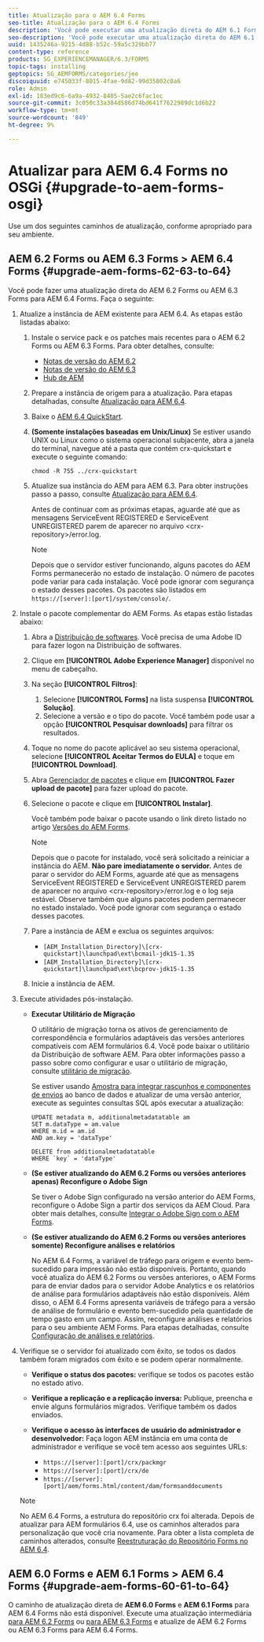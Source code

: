 ```yaml
---
title: Atualização para o AEM 6.4 Forms
seo-title: Atualização para o AEM 6.4 Forms
description: 'Você pode executar uma atualização direta do AEM 6.1 Forms, AEM 6.2 Forms e LiveCycle ES4 SP1 para AEM 6.3 Forms. '
seo-description: 'Você pode executar uma atualização direta do AEM 6.1 Forms, AEM 6.2 Forms e LiveCycle ES4 SP1 para AEM 6.3 Forms. '
uuid: 1435246a-9215-4d88-b52c-59a5c329bb77
content-type: reference
products: SG_EXPERIENCEMANAGER/6.3/FORMS
topic-tags: installing
geptopics: SG_AEMFORMS/categories/jee
discoiquuid: e745033f-8015-4fae-9d82-99d35802c0a6
role: Admin
exl-id: 183ed9c6-6a9a-4932-8405-5ae2c6fac1ec
source-git-commit: 3c050c33a384d586d74bd641f7622989dc1d6b22
workflow-type: tm+mt
source-wordcount: '849'
ht-degree: 9%

---
```


# Atualizar para AEM 6.4 Forms no OSGi {#upgrade-to-aem-forms-osgi}

Use um dos seguintes caminhos de atualização, conforme apropriado para seu ambiente.

## AEM 6.2 Forms ou AEM 6.3 Forms > AEM 6.4 Forms {#upgrade-aem-forms-62-63-to-64}

Você pode fazer uma atualização direta do AEM 6.2 Forms ou AEM 6.3 Forms para AEM 6.4 Forms. Faça o seguinte:

1. Atualize a instância de AEM existente para AEM 6.4. As etapas estão listadas abaixo:

   1. Instale o service pack e os patches mais recentes para o AEM 6.2 Forms ou AEM 6.3 Forms. Para obter detalhes, consulte:

      * [Notas de versão do AEM 6.2](https://helpx.adobe.com/br/experience-manager/6-2/release-notes.html)
      * [Notas de versão do AEM 6.3](https://helpx.adobe.com/experience-manager/6-3/release-notes.html)
      * [Hub de AEM](https://experienceleague.adobe.com/docs/experience-manager-release-information/aem-release-updates/aem-releases-updates.html?lang=pt-BR)
   1. Prepare a instância de origem para a atualização. Para etapas detalhadas, consulte [Atualização para AEM 6.4](/help/sites-deploying/upgrade.md#preparing%20the%20source%20instance).
   1. Baixe o [AEM 6.4 QuickStart](/help/sites-deploying/deploy.md#getting%20the%20software).
   1. **(Somente instalações baseadas em Unix/Linux)** Se estiver usando UNIX ou Linux como o sistema operacional subjacente, abra a janela do terminal, navegue até a pasta que contém crx-quickstart e execute o seguinte comando:

      `chmod -R 755 ../crx-quickstart`

   1. Atualize sua instância do AEM para AEM 6.3. Para obter instruções passo a passo, consulte [Atualização para AEM 6.4](/help/sites-deploying/upgrade.md).

      Antes de continuar com as próximas etapas, aguarde até que as mensagens ServiceEvent REGISTERED e ServiceEvent UNREGISTERED parem de aparecer no arquivo &lt;crx-repository>/error.log.

      >[!NOTE]
      >
      >Depois que o servidor estiver funcionando, alguns pacotes do AEM Forms permanecerão no estado de instalação. O número de pacotes pode variar para cada instalação. Você pode ignorar com segurança o estado desses pacotes. Os pacotes são listados em `https://[server]:[port]/system/console/`.


1. Instale o pacote complementar do AEM Forms. As etapas estão listadas abaixo:

   1. Abra a [Distribuição de softwares](https://experience.adobe.com/downloads). Você precisa de uma Adobe ID para fazer logon na Distribuição de softwares.
   1. Clique em **[!UICONTROL Adobe Experience Manager]** disponível no menu de cabeçalho.
   1. Na seção **[!UICONTROL Filtros]**:
      1. Selecione **[!UICONTROL Forms]** na lista suspensa **[!UICONTROL Solução]**.
      1. Selecione a versão e o tipo do pacote. Você também pode usar a opção **[!UICONTROL Pesquisar downloads]** para filtrar os resultados.
   1. Toque no nome do pacote aplicável ao seu sistema operacional, selecione **[!UICONTROL Aceitar Termos do EULA]** e toque em **[!UICONTROL Download]**.
   1. Abra [Gerenciador de pacotes](https://docs.adobe.com/content/help/br/experience-manager-65/administering/contentmanagement/package-manager.html) e clique em **[!UICONTROL Fazer upload de pacote]** para fazer upload do pacote.
   1. Selecione o pacote e clique em **[!UICONTROL Instalar]**.

      Você também pode baixar o pacote usando o link direto listado no artigo [Versões do AEM Forms](https://helpx.adobe.com/br/aem-forms/kb/aem-forms-releases.html).

      >[!NOTE]
      >
      >Depois que o pacote for instalado, você será solicitado a reiniciar a instância do AEM. **Não pare imediatamente o servidor.** Antes de parar o servidor do AEM Forms, aguarde até que as mensagens ServiceEvent REGISTERED e ServiceEvent UNREGISTERED parem de aparecer no arquivo  &lt;crx-repository>/error.log e o log seja estável. Observe também que alguns pacotes podem permanecer no estado instalado. Você pode ignorar com segurança o estado desses pacotes.

   1. Pare a instância de AEM e exclua os seguintes arquivos:

      * `[AEM_Installation_Directory]\[crx-quickstart]\launchpad\ext\bcmail-jdk15-1.35`
      * `[AEM_Installation_Directory]\[crx-quickstart]\launchpad\ext\bcprov-jdk15-1.35`
   1. Inicie a instância de AEM.


1. Execute atividades pós-instalação.

   * **Executar Utilitário de Migração**

      O utilitário de migração torna os ativos de gerenciamento de correspondência e formulários adaptáveis das versões anteriores compatíveis com AEM formulários 6.4. Você pode baixar o utilitário da Distribuição de software AEM. Para obter informações passo a passo sobre como configurar e usar o utilitário de migração, consulte [utilitário de migração](/help/forms/using/migration-utility.md).

      Se estiver usando [Amostra para integrar rascunhos e componentes de envios](integrate-draft-submission-database.md) ao banco de dados e atualizar de uma versão anterior, execute as seguintes consultas SQL após executar a atualização:

      ```
      UPDATE metadata m, additionalmetadatatable am
      SET m.dataType = am.value
      WHERE m.id = am.id
      AND am.key = 'dataType'
      ```

      ```
      DELETE from additionalmetadatatable
      WHERE `key` = 'dataType'
      ```

   * **(Se estiver atualizando do AEM 6.2 Forms ou versões anteriores apenas) Reconfigure o Adobe Sign**

      Se tiver o Adobe Sign configurado na versão anterior do AEM Forms, reconfigure o Adobe Sign a partir dos serviços da AEM Cloud. Para obter mais detalhes, consulte [Integrar o Adobe Sign com o AEM Forms](/help/forms/using/adobe-sign-integration-adaptive-forms.md).

   * **(Se estiver atualizando do AEM 6.2 Forms ou versões anteriores somente) Reconfigure análises e relatórios**

      No AEM 6.4 Forms, a variável de tráfego para origem e evento bem-sucedido para impressão não estão disponíveis. Portanto, quando você atualiza do AEM 6.2 Forms ou versões anteriores, o AEM Forms para de enviar dados para o servidor Adobe Analytics e os relatórios de análise para formulários adaptáveis não estão disponíveis. Além disso, o AEM 6.4 Forms apresenta variáveis de tráfego para a versão de análise de formulário e evento bem-sucedido pela quantidade de tempo gasto em um campo. Assim, reconfigure análises e relatórios para o seu ambiente AEM Forms. Para etapas detalhadas, consulte [Configuração de análises e relatórios](/help/forms/using/configure-analytics-forms-documents.md).

1. Verifique se o servidor foi atualizado com êxito, se todos os dados também foram migrados com êxito e se podem operar normalmente.

   * **Verifique o status dos pacotes:** verifique se todos os pacotes estão no estado ativo.
   * **Verifique a replicação e a replicação inversa:** Publique, preencha e envie alguns formulários migrados. Verifique também os dados enviados.
   * **Verifique o acesso às interfaces de usuário do administrador e desenvolvedor:** Faça logon AEM instância em uma conta de administrador e verifique se você tem acesso aos seguintes URLs:

      * `https://[server]:[port]/crx/packmgr`
      * `https://[server]:[port]/crx/de`
      * `https://[server]:[port]/aem/forms.html/content/dam/formsanddocuments`

   >[!NOTE]
   No AEM 6.4 Forms, a estrutura do repositório crx foi alterada. Depois de atualizar para AEM formulários 6.4, use os caminhos alterados para personalização que você cria novamente. Para obter a lista completa de caminhos alterados, consulte [Reestruturação do Repositório Forms no AEM 6.4](/help/sites-deploying/forms-repository-restructuring-in-aem-6-4.md).

## AEM 6.0 Forms e AEM 6.1 Forms > AEM 6.4 Forms {#upgrade-aem-forms-60-61-to-64}

O caminho de atualização direta de **AEM 6.0 Forms** e **AEM 6.1 Forms** para AEM 6.4 Forms não está disponível. Execute uma atualização intermediária [para AEM 6.2 Forms](/help/forms/using/upgrade.md) ou [para AEM 6.3 Forms](/help/forms/using/upgrade.md) e atualize de AEM 6.2 Forms ou AEM 6.3 Forms para AEM 6.4 Forms.
